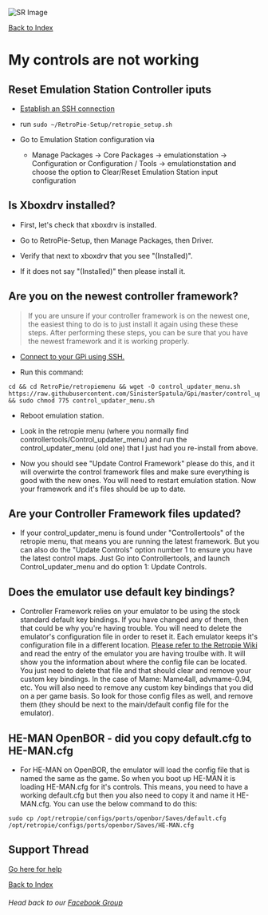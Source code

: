 ![SR Image](https://sinisterspatula.github.io/SuperRetropieGuides/images/SRimage-short.jpg)

[Back to Index](https://sinisterspatula.github.io/SuperRetropieGuides/)

# My controls are not working

## Reset Emulation Station Controller iputs

  * [Establish an SSH connection](https://github.com/retropie/retropie-setup/wiki/ssh)

  * run `sudo ~/RetroPie-Setup/retropie_setup.sh` 
  
  * Go to Emulation Station configuration via

      * Manage Packages -> Core Packages -> emulationstation -> Configuration or Configuration / Tools -> emulationstation and choose the option to Clear/Reset Emulation Station input configuration


## Is Xboxdrv installed?
  
  * First, let's check that xboxdrv is installed.
  
  * Go to RetroPie-Setup, then Manage Packages, then Driver.
  
  * Verify that next to xboxdrv that you see "(Installed)".
  
  * If it does not say "(Installed)" then please install it.

## Are you on the newest controller framework?

  > If you are unsure if your controller framework is on the newest one, the easiest thing to do is to just install it again using these these steps.  After performing these steps, you can be sure that you have the newest framework and it is working properly.
 
 * [Connect to your GPi using SSH.](https://www.youtube.com/watch?v=aEJoQZBSlSs)
 
 * Run this command:

```shell
cd && cd RetroPie/retropiemenu && wget -O control_updater_menu.sh  https://raw.githubusercontent.com/SinisterSpatula/Gpi/master/control_updater_menu.sh && sudo chmod 775 control_updater_menu.sh
```

* Reboot emulation station.

* Look in the retropie menu (where you normally find controllertools/Control_updater_menu) and run the control_updater_menu (old one) that I just had you re-install from above.

* Now you should see "Update Control Framework" please do this, and it will overwirte the control framework files and make sure everything is good with the new ones.  You will need to restart emulation station.  Now your framework and it's files should be up to date.


## Are your Controller Framework files updated?

* If your control_updater_menu is found under "Controllertools" of the retropie menu, that means you are running the latest framework.  But you can also do the "Update Controls" option number 1 to ensure you have the latest control maps.  Just Go into Controllertools, and launch Control_updater_menu and do option 1: Update Controls.
  

## Does the emulator use default key bindings?

* Controller Framework relies on your emulator to be using the stock standard default key bindings.  If you have changed any of them, then that could be why you're having trouble.  You will need to delete the emulator's configuration file in order to reset it.  Each emulator keeps it's configuration file in a different location.  [Please refer to the Retropie Wiki](https://github.com/RetroPie/RetroPie-Setup/wiki) and read the entry of the emulator you are having troulbe with.  It will show you the information about where the config file can be located.  You just need to delete that file and that should clear and remove your custom key bindings.  In the case of Mame: Mame4all, advmame-0.94, etc.  You will also need to remove any custom key bindings that you did on a per game basis.  So look for those config files as well, and remove them (they should be next to the main/default config file for the emulator).
  

## HE-MAN OpenBOR - did you copy default.cfg to HE-MAN.cfg

* For HE-MAN on OpenBOR, the emulator will load the config file that is named the same as the game.  So when you boot up HE-MAN it is loading HE-MAN.cfg for it's controls.  This means, you need to have a working default.cfg but then you also need to copy it and name it HE-MAN.cfg.  You can use the below command to do this:
 
```
sudo cp /opt/retropie/configs/ports/openbor/Saves/default.cfg /opt/retropie/configs/ports/openbor/Saves/HE-MAN.cfg
```
  






## Support Thread
[Go here for help](https://www.facebook.com/groups/SuperRetroPie/permalink/2456196434667335/)

[Back to Index](https://sinisterspatula.github.io/SuperRetropieGuides/)

###### Head back to our [Facebook Group](https://www.facebook.com/groups/SuperRetroPie/)
